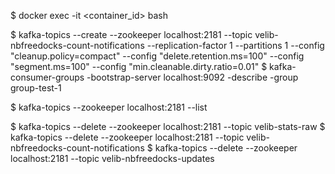 
$ docker exec -it <container_id> bash

$ kafka-topics --create --zookeeper localhost:2181 --topic velib-nbfreedocks-count-notifications --replication-factor 1 --partitions 1 --config "cleanup.policy=compact" --config "delete.retention.ms=100" --config "segment.ms=100" --config "min.cleanable.dirty.ratio=0.01"
$ kafka-consumer-groups -bootstrap-server localhost:9092 -describe -group group-test-1

$ kafka-topics --zookeeper localhost:2181 --list

$ kafka-topics --delete --zookeeper localhost:2181 --topic velib-stats-raw
$ kafka-topics --delete --zookeeper localhost:2181 --topic velib-nbfreedocks-count-notifications
$ kafka-topics --delete --zookeeper localhost:2181 --topic velib-nbfreedocks-updates


